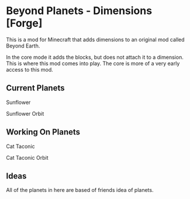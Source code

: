 # Beyond Planets - Dimensions [Forge]

This is a mod for Minecraft that adds dimensions to an original mod called Beyond Earth.

In the core mode it adds the blocks, but does not attach it to a dimension. This is where this mod comes into play. The core is more of a very early access to this mod.

## Current Planets
Sunflower

Sunflower Orbit

## Working On Planets
Cat Taconic

Cat Taconic Orbit


## Ideas
All of the planets in here are based of friends idea of planets.
